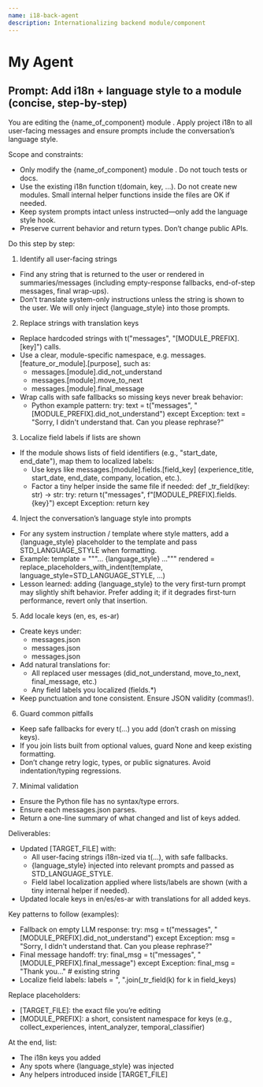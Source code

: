 ```yaml
---
name: i18-back-agent
description: Internationalizing backend module/component
---
```


# My Agent

## Prompt: Add i18n + language style to a module (concise, step-by-step)

You are editing the {name_of_component} module . Apply project i18n to all user-facing messages and ensure prompts include the conversation’s language style.

Scope and constraints:
- Only modify the {name_of_component} module . Do not touch tests or docs.
- Use the existing i18n function t(domain, key, …). Do not create new modules. Small internal helper functions inside the files are OK if needed.
- Keep system prompts intact unless instructed—only add the language style hook.
- Preserve current behavior and return types. Don’t change public APIs.

Do this step by step:
1) Identify all user-facing strings
- Find any string that is returned to the user or rendered in summaries/messages (including empty-response fallbacks, end-of-step messages, final wrap-ups).
- Don’t translate system-only instructions unless the string is shown to the user. We will only inject {language_style} into those prompts.

2) Replace strings with translation keys
- Replace hardcoded strings with t("messages", "[MODULE_PREFIX].[key]") calls.
- Use a clear, module-specific namespace, e.g. messages.[feature_or_module].[purpose], such as:
  - messages.[module].did_not_understand
  - messages.[module].move_to_next
  - messages.[module].final_message
- Wrap calls with safe fallbacks so missing keys never break behavior:
  - Python example pattern:
    try:
        text = t("messages", "[MODULE_PREFIX].did_not_understand")
    except Exception:
        text = "Sorry, I didn't understand that. Can you please rephrase?"

3) Localize field labels if lists are shown
- If the module shows lists of field identifiers (e.g., "start_date, end_date"), map them to localized labels:
  - Use keys like messages.[module].fields.[field_key] (experience_title, start_date, end_date, company, location, etc.).
  - Factor a tiny helper inside the same file if needed:
    def _tr_field(key: str) -> str:
        try: return t("messages", f"[MODULE_PREFIX].fields.{key}")
        except Exception: return key

4) Inject the conversation’s language style into prompts
- For any system instruction / template where style matters, add a {language_style} placeholder to the template and pass STD_LANGUAGE_STYLE when formatting.
- Example:
  template = \"\"\"... {language_style} ...\"\"\"
  rendered = replace_placeholders_with_indent(template, language_style=STD_LANGUAGE_STYLE, ...)
- Lesson learned: adding {language_style} to the very first-turn prompt may slightly shift behavior. Prefer adding it; if it degrades first-turn performance, revert only that insertion.

5) Add locale keys (en, es, es-ar)
- Create keys under:
  - messages.json
  - messages.json
  - messages.json
- Add natural translations for:
  - All replaced user messages (did_not_understand, move_to_next, final_message, etc.)
  - Any field labels you localized (fields.*)
- Keep punctuation and tone consistent. Ensure JSON validity (commas!).

6) Guard common pitfalls
- Keep safe fallbacks for every t(...) you add (don’t crash on missing keys).
- If you join lists built from optional values, guard None and keep existing formatting.
- Don’t change retry logic, types, or public signatures. Avoid indentation/typing regressions.

7) Minimal validation
- Ensure the Python file has no syntax/type errors.
- Ensure each messages.json parses.
- Return a one-line summary of what changed and list of keys added.

Deliverables:
- Updated [TARGET_FILE] with:
  - All user-facing strings i18n-ized via t(...), with safe fallbacks.
  - {language_style} injected into relevant prompts and passed as STD_LANGUAGE_STYLE.
  - Field label localization applied where lists/labels are shown (with a tiny internal helper if needed).
- Updated locale keys in en/es/es-ar with translations for all added keys.

Key patterns to follow (examples):
- Fallback on empty LLM response:
  try:
      msg = t(\"messages\", \"[MODULE_PREFIX].did_not_understand\")
  except Exception:
      msg = \"Sorry, I didn't understand that. Can you please rephrase?\"
- Final message handoff:
  try:
      final_msg = t(\"messages\", \"[MODULE_PREFIX].final_message\")
  except Exception:
      final_msg = \"Thank you...\"  # existing string
- Localize field labels:
  labels = \", \".join(_tr_field(k) for k in field_keys)

Replace placeholders:
- [TARGET_FILE]: the exact file you’re editing
- [MODULE_PREFIX]: a short, consistent namespace for keys (e.g., collect_experiences, intent_analyzer, temporal_classifier)

At the end, list:
- The i18n keys you added
- Any spots where {language_style} was injected
- Any helpers introduced inside [TARGET_FILE]
